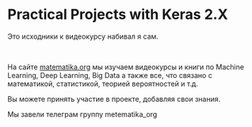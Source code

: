 # Practical Projects with Keras 2.X


Это исходники к видеокурсу набивал я сам.

<br/>

На сайте <a href="https://matematika.org">matematika.org</a> мы изучаем видеокурсы и книги по Machine Learning, Deep Learning, Big Data а также все, что связано с математикой, статистикой, теорией вероятностей и т.д.

Вы можете принять участие в проекте, добавляя свои знания.

Мы завели телеграм группу metematika_org